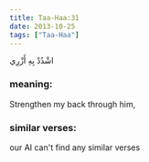 ```yaml
---
title: Taa-Haa:31
date: 2013-10-25
tags: ["Taa-Haa"]
---
```

اشْدُدْ بِهِ أَزْرِي
### meaning: 
Strengthen my back through him,
### similar verses: 

our AI can't find any similar verses




